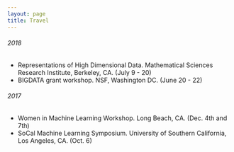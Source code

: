 ```yaml
---
layout: page
title: Travel
---
```


###### 2018
* Representations of High Dimensional Data. Mathematical Sciences Research Institute, Berkeley, CA. (July 9 - 20)
* BIGDATA grant workshop. NSF, Washington DC. (June 20 - 22)

###### 2017
* Women in Machine Learning Workshop. Long Beach, CA. (Dec. 4th and 7th)
* SoCal Machine Learning Symposium. University of Southern California, Los Angeles, CA. (Oct. 6)

